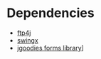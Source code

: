 Dependencies
============
 * [ftp4j](http://www.sauronsoftware.it/projects/ftp4j/)
 * [swingx](http://swingx.java.net/)
 * [jgoodies forms library](http://www.jgoodies.com/freeware/forms/index.html)]
